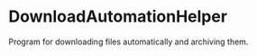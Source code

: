 DownloadAutomationHelper
========================

Program for downloading files automatically and archiving them.
